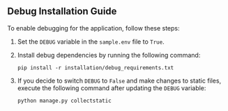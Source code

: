 ## Debug Installation Guide

To enable debugging for the application, follow these steps:

1) Set the `DEBUG` variable in the `sample.env` file to `True`.
2) Install debug dependencies by running the following command:
    ```
    pip install -r installation/debug_requirements.txt
    ```

3) If you decide to switch `DEBUG` to `False` and make changes to static files, execute the following command after updating the `DEBUG` variable:
    ```
    python manage.py collectstatic
    ```